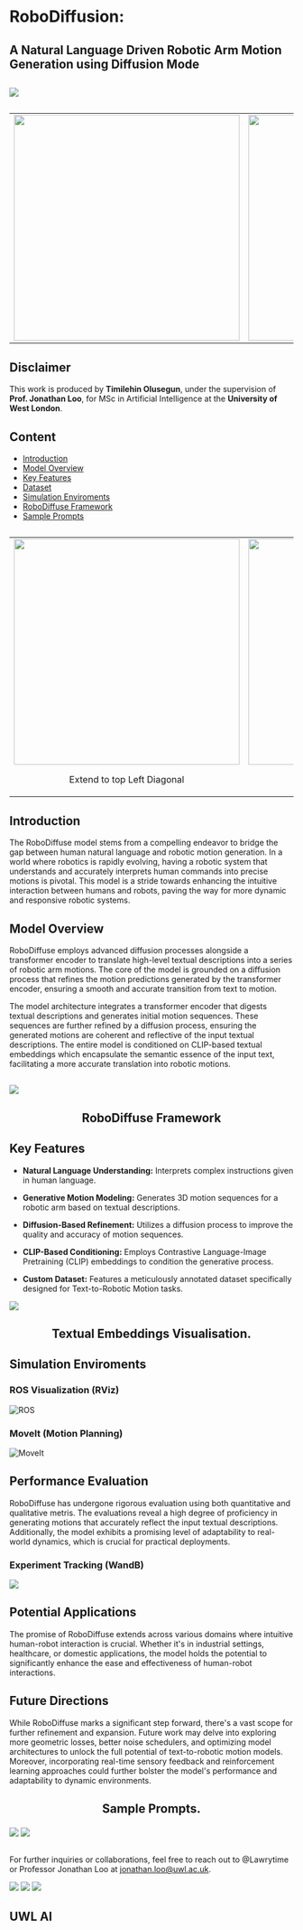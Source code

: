 # RoboDiffusion: 
## A Natural Language Driven Robotic Arm Motion Generation using Diffusion Mode









##  

![](https://github.com/Lawrytime/RoboDiffuse/blob/main/assets/RoboDiffuse.png)

##  

##  

<table>
  <tr>
    <td align="center">
      <img src="https://github.com/Lawrytime/RoboDiffuse/blob/main/assets/Ground%20Truth%20Samples/Bend%20to%20the%20Left.gif" width="400">
    </td>
    <td align="center">
      <img src="https://github.com/Lawrytime/RoboDiffuse/blob/main/assets/Ground%20Truth%20Samples/Bend%20to%20the%20Right.gif" width="400">
    </td>
  </tr>
</table>


##  


## Disclaimer 

This work is produced by **Timilehin Olusegun**, under the supervision of **Prof. Jonathan Loo**, for MSc in Artificial Intelligence at the **University of West London**.


## 

## Content
- [Introduction](#introduction)
- [Model Overview](#model-overview)
- [Key Features](#key-features)
- [Dataset](#dataset)
- [Simulation Enviroments](#simulation-enviroments)
- [RoboDiffuse Framework](#roboDiffuse-framework)
- [Sample Prompts](#sample-prompts)

##  

<table>
  <tr>
    <td align="center">
      <img src="https://github.com/Lawrytime/RoboDiffuse/blob/main/assets/Generated%20Motions/Extend%20to%20top%20Left%20Diagonal%20-%20Generated.gif" width="400">
      <p>Extend to top Left Diagonal</p>
    </td>
    <td align="center">
      <img src="https://github.com/Lawrytime/RoboDiffuse/blob/main/assets/Generated%20Motions/Extend%20to%20top%20Right%20Diagonal%20-%20Generated.gif" width="400">
      <p>Extend to top Right Diagonal</p>
    </td>
  </tr>
</table>



## Introduction

The RoboDiffuse model stems from a compelling endeavor to bridge the gap between human natural language and robotic motion generation. In a world where robotics is rapidly evolving, having a robotic system that understands and accurately interprets human commands into precise motions is pivotal. This model is a stride towards enhancing the intuitive interaction between humans and robots, paving the way for more dynamic and responsive robotic systems.


## Model Overview

RoboDiffuse employs advanced diffusion processes alongside a transformer encoder to translate high-level textual descriptions into a series of robotic arm motions. The core of the model is grounded on a diffusion process that refines the motion predictions generated by the transformer encoder, ensuring a smooth and accurate transition from text to motion.

The model architecture integrates a transformer encoder that digests textual descriptions and generates initial motion sequences. These sequences are further refined by a diffusion process, ensuring the generated motions are coherent and reflective of the input textual descriptions. The entire model is conditioned on CLIP-based textual embeddings which encapsulate the semantic essence of the input text, facilitating a more accurate translation into robotic motions.

## 


![](https://github.com/Lawrytime/RoboDiffuse/blob/main/assets/RoboDiffuse.png)

## <p align="center">RoboDiffuse Framework</p>

## 

## Key Features

  - **Natural Language Understanding:** Interprets complex instructions given in human language.
    
  - **Generative Motion Modeling:** Generates 3D motion sequences for a robotic arm based on textual descriptions.
    
  - **Diffusion-Based Refinement:** Utilizes a diffusion process to improve the quality and accuracy of motion sequences.
    
  - **CLIP-Based Conditioning:** Employs Contrastive Language-Image Pretraining (CLIP) embeddings to condition the generative process.
    
  - **Custom Dataset:** Features a meticulously annotated dataset specifically designed for Text-to-Robotic Motion tasks.


![](https://github.com/Lawrytime/RoboDiffuse/blob/main/assets/embedding_space.png)

## <p align="center">Textual Embeddings Visualisation.</p>


## Simulation Enviroments

### ROS Visualization (RViz)
![ROS](https://github.com/Lawrytime/RoboDiffuse/blob/main/assets/ros_env.png)

### MoveIt (Motion Planning)
![MoveIt](https://github.com/Lawrytime/RoboDiffuse/blob/main/assets/moveit.png)


## Performance Evaluation

RoboDiffuse has undergone rigorous evaluation using both quantitative and qualitative metris. The evaluations reveal a high degree of proficiency in generating motions that accurately reflect the input textual descriptions. Additionally, the model exhibits a promising level of adaptability to real-world dynamics, which is crucial for practical deployments.

### Experiment Tracking (WandB)

![](https://github.com/Lawrytime/RoboDiffuse/blob/main/assets/Wandb_.png)

## Potential Applications

The promise of RoboDiffuse extends across various domains where intuitive human-robot interaction is crucial. Whether it's in industrial settings, healthcare, or domestic applications, the model holds the potential to significantly enhance the ease and effectiveness of human-robot interactions.

## Future Directions

While RoboDiffuse marks a significant step forward, there's a vast scope for further refinement and expansion. Future work may delve into exploring more geometric losses, better noise schedulers, and optimizing model architectures to unlock the full potential of text-to-robotic motion models. Moreover, incorporating real-time sensory feedback and reinforcement learning approaches could further bolster the model's performance and adaptability to dynamic environments.



## <p align="center">Sample Prompts.</p>

![](https://github.com/Lawrytime/RoboDiffuse/blob/main/assets/Generated%20Motions/45_Degrees_to_the_Left%20-%20Generated.gif) ![](https://github.com/Lawrytime/RoboDiffuse/blob/main/assets/Generated%20Motions/45_Degrees_to_the_Left%20-%20Generated.gif)

## 

For further inquiries or collaborations, feel free to reach out to @Lawrytime or Professor Jonathan Loo at jonathan.loo@uwl.ac.uk.



![](https://github.com/Lawrytime/RoboDiffuse/blob/main/assets/Ground%20Truth%20Samples/Waving%20Hello.gif) ![](assets/Generated%20Motions/Perform%20360%20Clockwise%20-%20Generated.gif) ![](https://github.com/Lawrytime/RoboDiffuse/blob/main/assets/Ground%20Truth%20Samples/Waving%20Hello.gif)

## UWL AI
